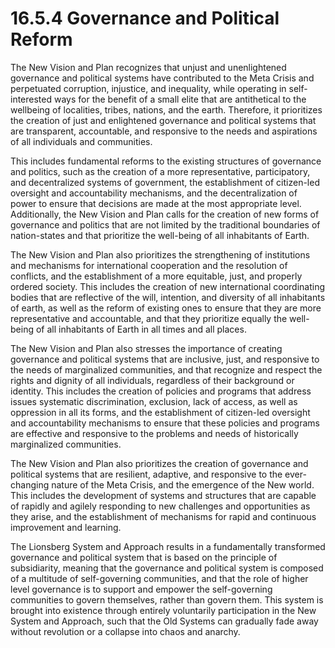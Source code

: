 # 16.5.4 Governance and Political Reform

The New Vision and Plan recognizes that unjust and unenlightened governance and political systems have contributed to the Meta Crisis and perpetuated corruption, injustice, and inequality, while operating in self-interested ways for the benefit of a small elite that are antithetical to the wellbeing of localities, tribes, nations, and the earth. Therefore, it prioritizes the creation of just and enlightened governance and political systems that are transparent, accountable, and responsive to the needs and aspirations of all individuals and communities.

This includes fundamental reforms to the existing structures of governance and politics, such as the creation of a more representative, participatory, and decentralized systems of government, the establishment of citizen-led oversight and accountability mechanisms, and the decentralization of power to ensure that decisions are made at the most appropriate level. Additionally, the New Vision and Plan calls for the creation of new forms of governance and politics that are not limited by the traditional boundaries of nation-states and that prioritize the well-being of all inhabitants of Earth.

The New Vision and Plan also prioritizes the strengthening of institutions and mechanisms for international cooperation and the resolution of conflicts, and the establishment of a more equitable, just, and properly ordered society. This includes the creation of new international coordinating bodies that are reflective of the will, intention, and diversity of all inhabitants of earth, as well as the reform of existing ones to ensure that they are more representative and accountable, and that they prioritize equally the well-being of all inhabitants of Earth in all times and all places.

The New Vision and Plan also stresses the importance of creating governance and political systems that are inclusive, just, and responsive to the needs of marginalized communities, and that recognize and respect the rights and dignity of all individuals, regardless of their background or identity. This includes the creation of policies and programs that address issues systematic discrimination, exclusion, lack of access, as well as oppression in all its forms, and the establishment of citizen-led oversight and accountability mechanisms to ensure that these policies and programs are effective and responsive to the problems and needs of historically marginalized communities.

The New Vision and Plan also prioritizes the creation of governance and political systems that are resilient, adaptive, and responsive to the ever-changing nature of the Meta Crisis, and the emergence of the New world. This includes the development of systems and structures that are capable of rapidly and agilely responding to new challenges and opportunities as they arise, and the establishment of mechanisms for rapid and continuous improvement and learning.

The Lionsberg System and Approach results in a fundamentally transformed governance and political system that is based on the principle of subsidiarity, meaning that the governance and political system is composed of a multitude of self-governing communities, and that the role of higher level governance is to support and empower the self-governing communities to govern themselves, rather than govern them. This system is brought into existence through entirely voluntarily participation in the New System and Approach, such that the Old Systems can gradually fade away without revolution or a collapse into chaos and anarchy. 